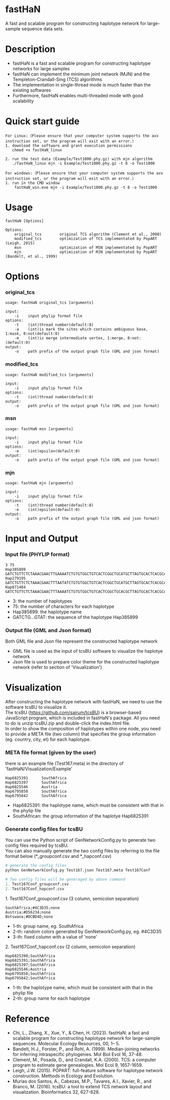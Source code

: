 fastHaN
=========================
A fast and scalable program for constructing haplotype network for large-sample sequence data sets. <br>

Description
=========================
* fastHaN is a fast and scalable program for constructing haplotype networks for large samples <br>
* fastHaN can implement the minimum joint network (MJN) and the Templeton-Crandall-Sing (TCS) algorithms <br>
* The implementation in single-thread mode is much faster than the existing softwares <br>
* Furthermore, fastHaN enables multi-threaded mode with good scalability


Quick start guide
========================
    For Linux:（Please ensure that your computer system supports the avx instruction set, or the program will exit with an error.）
    1. download the software and grant execution permissions
       chmod +x fastHaN_linux

    2. run the test data (Example/Test1000.phy.gz) with mjn algorithm
       ./fastHaN_linux mjn -i Example/Test1000.phy.gz -t 8 -o Test1000

    For windows:（Please ensure that your computer system supports the avx instruction set, or the program will exit with an error.）
    1. run in the CMD window
        fastHaN_win.exe mjn -i Example/Test1000.phy.gz -t 8 -o Test1000


Usage
========================
    fastHaN [Options]
    
    Options:
        original_tcs        original TCS algorithm (Clement et al., 2000)
        modified_tcs        optimization of TCS implementated by PopART (Leigh, 2015)
        msn                 optimization of MSN implementated by PopART
        mjn                 optimization of MJN implementated by PopART (Bandelt, et al., 1999) 
         

Options
========================

### original_tcs

    usage: fastHaN original_tcs [arguments]

    input:
        -i    input phylip format file
    options:
        -t    (int)thread number(default:8)
        -a    (int)is mark the sites which contains ambiguous base, 1:mask, 0:not(default:0)
        -m    (int)is merge intermediate vertex, 1:merge, 0:not:(default:0)
    output:
        -o    path prefix of the output graph file (GML and json format)
            

### modified_tcs

    usage: fastHaN modified_tcs [arguments]
    
    input:
        -i    input phylip format file
    options:
        -t    (int)thread number(default:8)
    output:
        -o    path prefix of the output graph file (GML and json format)
            
            
### msn

    usage: fastHaN msn [arguments]
         
    input:
        -i    input phylip format file
    options:
        -e    (int)epsilon(default:0)
    output:
        -o    path prefix of the output graph file (GML and json format)
            
            
### mjn

    usage: fastHaN mjn [arguments]
         
    input:
        -i    input phylip format file
    options:
        -t    (int)thread number(default:8)
        -e    (int)epsilon(default:0)
    output:
        -o    path prefix of the output graph file (GML and json format)


Input and Output
========================

### Input file (PHYLIP format)

    3 75
    Hap385899 GATCTGTTCTCTAAACGAACTTGAAAATCTGTGTGGCTGTCACTCGGCTGCATGCTTAGTGCACTCACGCAGTAT
    Hap279195 GATCTGTTCTCTAAACGAACTTTAATATCTGTGTGGCTGTCACTCGGCTGCATGCTTAGTGCACTCACGCAGTAT
    Hap871484 GATCTGTTCTCTAAACGAACTTTAAAATCTGTGTGGCTGTCACTCGGCTGCACGCTTAGTGCACTCACGCAGTAT


* 3: the number of haplotypes
* 75: the number of characters for each haplotype
* Hap385899: the haplotype name
* GATCTG...GTAT: the sequence of the haplotype Hap385899


### Output file (GML and Json format)
Both GML file and Json file represent the constructed haplotype network
* GML file is used as the input of tcsBU software to visualize the haplotye network
* Json file is used to prepare color theme for the constructed haplotype network (refer to section of 'Visualization')


Visualization
========================
After constructing the haplotype network with fastHaN, we need to use the software tcsBU to visualize it.<br>
The tcsBU (https://github.com/sairum/tcsBU) is a browser-based JavaScript program, which is included in fastHaN's package. All you need to do is
unzip tcsBU.zip and double-click the index.html file.<br>
In order to show the composition of haplotypes within one node, you need to provide a META file (two column) that specifies the group information (eg. country, city, et) for each haplotype.<br>


### META file format (given by the user)
there is an example file (Test167.meta) in the directory of 'fastHaN/Visualization/Example'

    Hap6825391      SouthAfrica
    Hap6825397      SouthAfrica
    Hap6825546      Austria
    Hap6795850      SouthAfrica
    Hap6795842      SouthAfrica

* Hap6825391: the haplotype name, which must be consistent with that in the phylip file
* SouthAfrican: the group information of the haplotye Hap6825391


### Generate config files for tcsBU
You can use the Python script of GenNetworkConfig.py to generate two config files required by tcsBU.<br>
You can also manually generate the two config files by referring to the file format below (*_groupconf.csv and *_hapconf.csv)

```python
# generate the config files
python GenNetworkConfig.py Test167.json Test167.meta Test167Conf

# Two config files will be generaged by above command
1. Test167Conf_groupconf.csv
2. Test167Conf_hapconf.csv
```

1\. Test167Conf_groupconf.csv (3 column, semicolon separation)

    SouthAfrica;#4C3D35;none
    Austria;#D56234;none
    Botswana;#DCBD4D;none
  
* 1-th: group name, eg. SouthAfrica
* 2-th: random colors generated by GenNetworkConfig.py, eg. #4C3D35
* 3-th: fixed column with a value of 'none'

2\. Test167Conf_hapconf.csv (2 column, semicolon separation)

    Hap6825390;SouthAfrica
    Hap6825391;SouthAfrica
    Hap6825397;SouthAfrica
    Hap6825546;Austria
    Hap6795850;SouthAfrica
    Hap6795842;SouthAfrica

* 1-th: the haplotype name, which must be consistent with that in the phylip file
* 2-th: group name for each haplotype



Reference
========================
*  Chi, L., Zhang, X., Xue, Y., & Chen, H. (2023). fastHaN: a fast and scalable program for constructing haplotype network for large-sample sequences. Molecular Ecology Resources, 00, 1– 5.
*  Bandelt, H.J., Forster, P., and Rohl, A. (1999). Median-joining networks for inferring intraspecific phylogenies. Mol Biol Evol 16, 37-48.
* Clement, M., Posada, D., and Crandall, K.A. (2000). TCS: a computer program to estimate gene genealogies. Mol Ecol 9, 1657-1659.
* Leigh, J.W. (2015). POPART: full-feature software for haplotype network construction. Methods in Ecology and Evolution.
* Murias dos Santos, A., Cabezas, M.P., Tavares, A.I., Xavier, R., and Branco, M. (2016). tcsBU: a tool to extend TCS network layout and visualization. Bioinformatics 32, 627-628.
